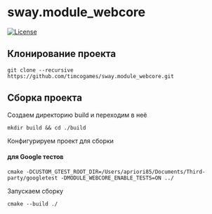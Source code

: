 # sway.module_webcore
[![License][license-svg]][license-url]

## Клонирование проекта

```console
git clone --recursive https://github.com/timcogames/sway.module_webcore.git
```

## Сборка проекта

Создаем директорию build и переходим в неё

```console
mkdir build && cd ./build
```

Конфигурируем проект для сборки

#### для Google тестов

```console
cmake -DCUSTOM_GTEST_ROOT_DIR=/Users/apriori85/Documents/Third-party/googletest -DMODULE_WEBCORE_ENABLE_TESTS=ON ../
```

Запускаем сборку

```console
cmake --build ./
```

[license-svg]: https://img.shields.io/github/license/mashape/apistatus.svg
[license-url]: LICENSE

